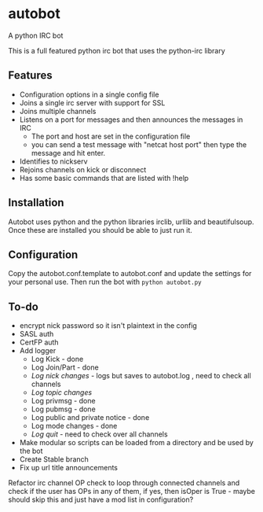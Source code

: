 autobot
=======

A python IRC bot

This is a full featured python irc bot that uses the python-irc library

Features
--------

* Configuration options in a single config file
* Joins a single irc server with support for SSL
* Joins multiple channels
* Listens on a port for messages and then announces the messages in IRC
    * The port and host are set in the configuration file
    * you can send a test message with "netcat host port" then type the message
      and hit enter.
* Identifies to nickserv
* Rejoins channels on kick or disconnect
* Has some basic commands that are listed with !help

Installation
------------

Autobot uses python and the python libraries irclib, urllib and beautifulsoup.
Once these are installed you should be able to just run it.

Configuration
-------------

Copy the autobot.conf.template to autobot.conf and update the settings for your
personal use. Then run the bot with ```python autobot.py```

To-do
-----

* encrypt nick password so it isn't plaintext in the config
* SASL auth
* CertFP auth
* Add logger
    * Log Kick - done
    * Log Join/Part - done
    * *Log nick changes* - logs but saves to autobot.log , need to check all
      channels
    * *Log topic changes*
    * Log privmsg - done
    * Log pubmsg - done
    * Log public and private notice - done
    * Log mode changes - done
    * *Log quit* - need to check over all channels
* Make modular so scripts can be loaded from a directory and be used by the bot
* Create Stable branch
* Fix up url title announcements

Refactor irc channel OP check to loop through connected channels and check if the user has
OPs in any of them, if yes, then isOper is True - maybe should skip this and just have a mod list in configuration?
